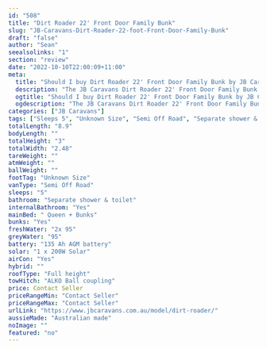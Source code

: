 ```yaml
---
id: "508"
title: "Dirt Roader 22' Front Door Family Bunk"
slug: "JB-Caravans-Dirt-Roader-22-foot-Front-Door-Family-Bunk"
draft: "false"
author: "Sean"
seealsolinks: "1"
section: "review"
date: "2022-10-10T22:00:09+11:00"
meta:
  title: "Should I buy Dirt Roader 22' Front Door Family Bunk by JB Caravans?"
  description: "The JB Caravans Dirt Roader 22' Front Door Family Bunk is classed as Semi Off Road, and sleeps 5 people. It is Australian made and comes in at Unknown Size. It generally has Separate shower & toilet."
  ogtitle: "Should I buy Dirt Roader 22' Front Door Family Bunk by JB Caravans?"
  ogdescription: "The JB Caravans Dirt Roader 22' Front Door Family Bunk is classed as Semi Off Road, and sleeps 5 people. It is Australian made and comes in at Unknown Size. It generally has Separate shower & toilet."
categories: ["JB Caravans"]
tags: ["Sleeps 5", "Unknown Size", "Semi Off Road", "Separate shower & toilet", "Full height", "Price Unknown", "Australian made"]
totalLength: "8.9"
bodyLength: ""
totalHeight: "3"
totalWidth: "2.48"
tareWeight: ""
atmWeight: ""
ballWeight: ""
footTag: "Unknown Size"
vanType: "Semi Off Road"
sleeps: "5"
bathroom: "Separate shower & toilet"
internalBathroom: "Yes"
mainBed: " Queen + Bunks"
bunks: "Yes"
freshWater: "2x 95"
greyWater: "95"
battery: "135 Ah AGM battery"
solar: "1 x 200W Solar"
airCon: "Yes"
hybrid: ""
roofType: "Full height"
towHitch: "ALKO Ball coupling"
price: Contact Seller
priceRangeMin: "Contact Seller"
priceRangeMax: "Contact Seller"
urlLink: "https://www.jbcaravans.com.au/model/dirt-roader/"
aussieMade: "Australian made"
noImage: ""
featured: "no"
---
```

